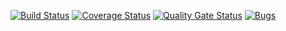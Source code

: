 [![Build Status](https://travis-ci.com/kostsm/test_lab3.svg?branch=main)](https://travis-ci.com/kostsm/test_lab3)
[![Coverage Status](https://coveralls.io/repos/github/kostsm/test_lab3/badge.svg?branch=main)](https://coveralls.io/github/kostsm/test_lab3?branch=main)
[![Quality Gate Status](https://sonarcloud.io/api/project_badges/measure?project=kostsm_test_lab3&metric=alert_status)](https://sonarcloud.io/dashboard?id=kostsm_test_lab3)
[![Bugs](https://sonarcloud.io/api/project_badges/measure?project=kostsm_test_lab3&metric=bugs)](https://sonarcloud.io/dashboard?id=kostsm_test_lab3)
